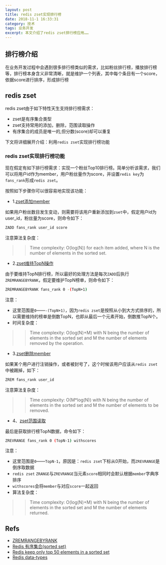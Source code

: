 ```yaml
---
layout: post
title: redis zset实现排行榜
date: 2018-11-1 16:33:31
category: 技术
tags: 业务开发
excerpt: 本文介绍了redis zset排行榜应用……
---
```


## 排行榜介绍

在业务开发过程中会遇到很多排行榜类似的需求，比如粉丝排行榜，播放排行榜等，排行榜本身含义非常清晰，就是维护一个列表，其中每个条目有一个score，依据score进行排序，形成排行榜

## redis zset

redis zset由于如下特性天生支持排行榜需求：

* zset是有序集合类型
* zset支持常用的添加，删除，范围读取操作
* 有序集合的成员是唯一的,但分数(score)却可以重复

下文将详细展开介绍：利用`redis zset`实现排行榜功能

### redis zset实现排行榜功能

现在假定有如下排行榜需求：实现一个粉丝Top10排行榜。简单分析该需求，我们可以将用户id作为member，用户粉丝量作为score，并设置`redis key`为`fans_rank`形成`redis zset`。

按照如下步骤你可以很容易地实现该功能：

* 1.[zset添加member](https://redis.io/commands/zadd)

如果用户粉丝数目发生变动，则需要将该用户重新添加到`zset`中，假定用户id为user_id，粉丝量为score，则命令如下：

```bash
ZADD fans_rank user_id score
```

注意算法复杂度：

>> Time complexity: O(log(N)) for each item added, where N is the number of elements in the sorted set.

* 2.[zset维持TopN操作](https://redis.io/commands/zremrangebyrank)

由于要维持TopN排行榜，所以最好的处理方法是每次`ZADD`后执行`ZREMRANGEBYRANK`，假定要维护TopN榜单，则命令如下：

```bash
ZREMRANGEBYRANK fans_rank 0 -(TopN+1)
```

注意：

* 这里范围是`0`——`-(TopN+1)`，因为`redis zset`是按照从小到大方式排序的，所以需要维持的榜单是倒数TopN，也即从最后一个元素开始，倒数推TopN个。
* 时间复杂度：
>> Time complexity: O(log(N)+M) with N being the number of elements in the sorted set and M the number of elements removed by the operation.

* 3.[zset删除member](https://redis.io/commands/zrem)

如果某个用户进行注销操作，或者被封号了，这个时候该用户应该从`redis zset`中被踢掉，如下：

```bash
ZREM fans_rank user_id
```

注意算法复杂度：

>> Time complexity: O(M*log(N)) with N being the number of elements in the sorted set and M the number of elements to be removed.

* 4、[zset范围读取](https://redis.io/commands/zrevrange)

最后是获取排行榜TopN数据，命令如下：

```bash
ZREVRANGE fans_rank 0 (TopN-1) withscores
```

注意：

* 这里范围是`0`——`TopN-1`，原因是：`redis zset`下标从0开始，而`ZREVRANGE`是倒序取数据
* `redis zset` `ZRANGE`与`ZREVRANGE`当元素`score`相同时会默认根据`member`字典序排序
* `withscores`会将`member`与对应`score`一起返回
* 算法复杂度：
>> Time complexity: O(log(N)+M) with N being the number of elements in the sorted set and M the number of elements returned.

## Refs

* [ZREMRANGEBYRANK](http://redisdoc.com/sorted_set/zremrangebyrank.html)
* [Redis 有序集合(sorted set)](http://www.runoob.com/redis/redis-sorted-sets.html)
* [Redis keep only top 50 elements in a sorted set](https://stackoverflow.com/questions/17650240/redis-keep-only-top-50-elements-in-a-sorted-set)
* [Redis data-types](https://redis.io/topics/data-types)